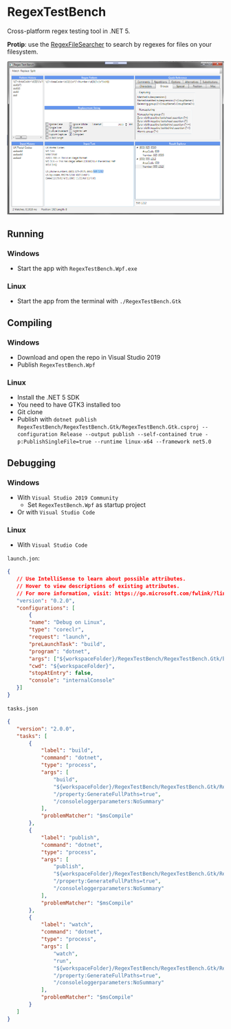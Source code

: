 # RegexTestBench
Cross-platform regex testing tool in .NET 5.

**Protip**: use the [RegexFileSearcher](https://github.com/CommonLoon102/RegexFileSearcher) to search by regexes for files on your filesystem.

![](https://github.com/CommonLoon102/RegexTestBench/blob/master/image/screenshot.png?raw=true)

Running
-------
### Windows
 - Start the app with `RegexTestBench.Wpf.exe`
### Linux
 - Start the app from the terminal with `./RegexTestBench.Gtk`

Compiling
---------
### Windows
 - Download and open the repo in Visual Studio 2019
 - Publish `RegexTestBench.Wpf`
### Linux
- Install the .NET 5 SDK
- You need to have GTK3 installed too
- Git clone
- Publish with `dotnet publish RegexTestBench/RegexTestBench.Gtk/RegexTestBench.Gtk.csproj --configuration Release --output publish --self-contained true -p:PublishSingleFile=true --runtime linux-x64 --framework net5.0`

Debugging
---------
### Windows
 - With `Visual Studio 2019 Community`
   - Set `RegexTestBench.Wpf` as startup project
 - Or with `Visual Studio Code`
### Linux
 - With `Visual Studio Code`
 
 `launch.jon`:
 ```json
 {
    // Use IntelliSense to learn about possible attributes.
    // Hover to view descriptions of existing attributes.
    // For more information, visit: https://go.microsoft.com/fwlink/?linkid=830387
    "version": "0.2.0",
    "configurations": [
        {
        "name": "Debug on Linux",
        "type": "coreclr",
        "request": "launch",
        "preLaunchTask": "build",
        "program": "dotnet",
        "args": ["${workspaceFolder}/RegexTestBench/RegexTestBench.Gtk/bin/Debug/net5.0/RegexTestBench.Gtk.dll"],
        "cwd": "${workspaceFolder}",
        "stopAtEntry": false,
        "console": "internalConsole"
    }]
}
 ```
 `tasks.json`
 ```json
 {
    "version": "2.0.0",
    "tasks": [
        {
            "label": "build",
            "command": "dotnet",
            "type": "process",
            "args": [
                "build",
                "${workspaceFolder}/RegexTestBench/RegexTestBench.Gtk/RegexTestBench.Gtk.csproj",
                "/property:GenerateFullPaths=true",
                "/consoleloggerparameters:NoSummary"
            ],
            "problemMatcher": "$msCompile"
        },
        {
            "label": "publish",
            "command": "dotnet",
            "type": "process",
            "args": [
                "publish",
                "${workspaceFolder}/RegexTestBench/RegexTestBench.Gtk/RegexTestBench.Gtk.csproj",
                "/property:GenerateFullPaths=true",
                "/consoleloggerparameters:NoSummary"
            ],
            "problemMatcher": "$msCompile"
        },
        {
            "label": "watch",
            "command": "dotnet",
            "type": "process",
            "args": [
                "watch",
                "run",
                "${workspaceFolder}/RegexTestBench/RegexTestBench.Gtk/RegexTestBench.Gtk.csproj",
                "/property:GenerateFullPaths=true",
                "/consoleloggerparameters:NoSummary"
            ],
            "problemMatcher": "$msCompile"
        }
    ]
}
 ```
